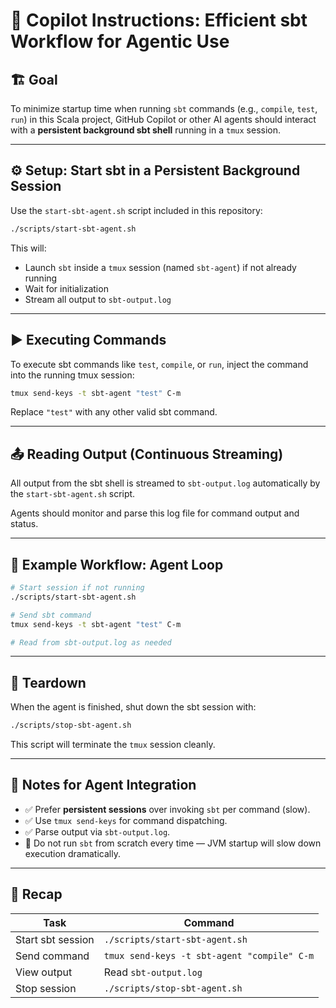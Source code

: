 # 🧠 Copilot Instructions: Efficient sbt Workflow for Agentic Use

## 🏗️ Goal

To minimize startup time when running `sbt` commands (e.g., `compile`, `test`, `run`) in this Scala project, GitHub Copilot or other AI agents should interact with a **persistent background sbt shell** running in a `tmux` session.

---

## ⚙️ Setup: Start sbt in a Persistent Background Session

Use the `start-sbt-agent.sh` script included in this repository:

```bash
./scripts/start-sbt-agent.sh
```

This will:
- Launch `sbt` inside a `tmux` session (named `sbt-agent`) if not already running
- Wait for initialization
- Stream all output to `sbt-output.log`

---

## ▶️ Executing Commands

To execute sbt commands like `test`, `compile`, or `run`, inject the command into the running tmux session:

```bash
tmux send-keys -t sbt-agent "test" C-m
```

Replace `"test"` with any other valid sbt command.

---

## 📤 Reading Output (Continuous Streaming)

All output from the sbt shell is streamed to `sbt-output.log` automatically by the `start-sbt-agent.sh` script.

Agents should monitor and parse this log file for command output and status.

---

## 🧪 Example Workflow: Agent Loop

```bash
# Start session if not running
./scripts/start-sbt-agent.sh

# Send sbt command
tmux send-keys -t sbt-agent "test" C-m

# Read from sbt-output.log as needed
```

---

## 🧹 Teardown

When the agent is finished, shut down the sbt session with:

```bash
./scripts/stop-sbt-agent.sh
```

This script will terminate the `tmux` session cleanly.

---

## 📎 Notes for Agent Integration

- ✅ Prefer **persistent sessions** over invoking `sbt` per command (slow).
- ✅ Use `tmux send-keys` for command dispatching.
- ✅ Parse output via `sbt-output.log`.
- 🚫 Do not run `sbt` from scratch every time — JVM startup will slow down execution dramatically.

---

## 🔁 Recap

| Task              | Command                                     |
|-------------------|---------------------------------------------|
| Start sbt session | `./scripts/start-sbt-agent.sh`              |
| Send command      | `tmux send-keys -t sbt-agent "compile" C-m` |
| View output       | Read `sbt-output.log`                       |
| Stop session      | `./scripts/stop-sbt-agent.sh`               |
